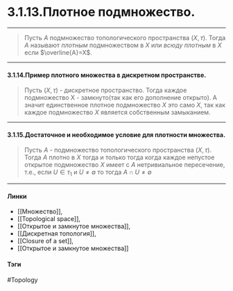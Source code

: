 # 3.1.13.Плотное подмножество.
***
>Пусть $A$ подмножество топологического пространства $(X,\tau)$. Тогда $A$ называют *плотным* подмножеством в $X$ или *всюду плотным* в $X$ если $\overline{A}=X$.
***
#### 3.1.14.Пример плотного множества в дискретном пространстве.
>Пусть $(X,\tau)$ - дискретное пространство. Тогда каждое подмножество X - замкнуто(так как его дополнение открыто). А значит единственное плотное подмножество $X$ это само $X$, так как каждое подмножество $X$ является собственным замыканием.
***
#### 3.1.15.Достаточное и необходимое условие для плотности множества.
>Пусть $A$ - подмножество топологического пространства $(X,\tau)$. Тогда $A$ плотно в $X$ тогда и только тогда когда каждое непустое открытое подмножество $X$ имеет с $A$ нетривиальное пересечение, т.е., если $U\in\tau_{1}$ и $U\neq\emptyset$ то тогда $A\cap U\neq\emptyset$
***
#### Линки
- [[Множество]],
- [[Topological space]],
- [[Открытое и замкнутое множества]],
- [[Дискретная топология]],
- [[Closure of a set]],
- [[Открытое и замкнутое множества]]
#### Тэги 
 #Topology